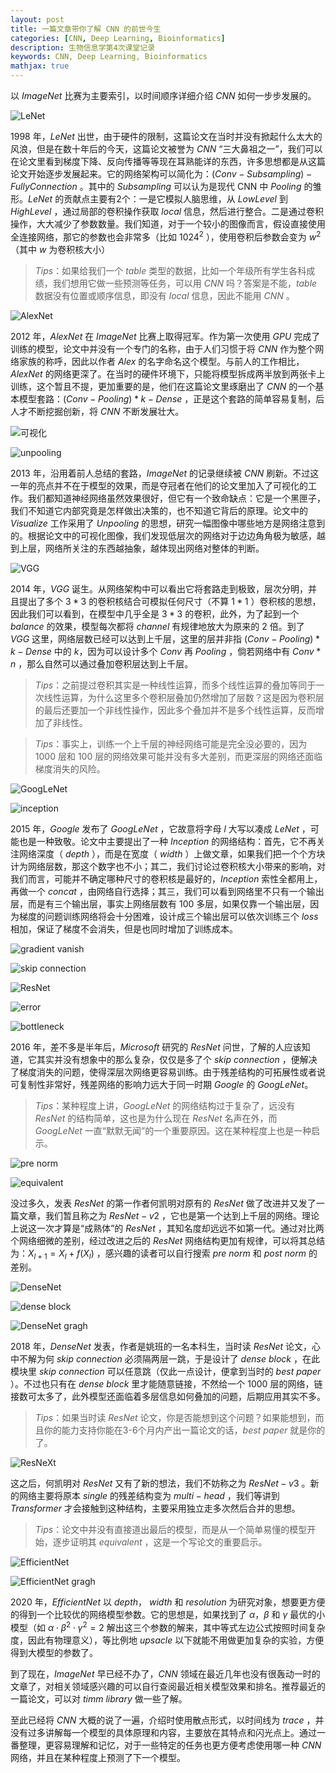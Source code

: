 ```yaml
---
layout: post
title: 一篇文章带你了解 CNN 的前世今生
categories: [CNN, Deep Learning, Bioinformatics]
description: 生物信息学第4次课堂记录
keywords: CNN, Deep Learning, Bioinformatics
mathjax: true
---
```


以 $ImageNet$ 比赛为主要索引，以时间顺序详细介绍 $CNN$ 如何一步步发展的。
<!-- ======= -->

![](../images/Bioinformatics-class-4/LeNet.png "LeNet")

$1998$ 年，$LeNet$ 出世，由于硬件的限制，这篇论文在当时并没有掀起什么太大的风浪，但是在数十年后的今天，这篇论文被誉为 $CNN$ “三大鼻祖之一”，我们可以在论文里看到梯度下降、反向传播等等现在耳熟能详的东西，许多思想都是从这篇论文开始逐步发展起来。它的网络架构可以简化为：$(Conv - Subsampling) - Fully Connection$ 。其中的 $Subsampling$ 可以认为是现代 CNN 中 $Pooling$ 的雏形。$LeNet$ 的贡献点主要有2个：一是它模拟人脑思维，从 $Low Level$ 到 $High Level$ ，通过局部的卷积操作获取 $local$ 信息，然后进行整合。二是通过卷积操作，大大减少了参数数量。我们知道，对于一个较小的图像而言，假设直接使用全连接网络，那它的参数也会非常多（比如 $1024^2$ ），使用卷积后参数会变为 $w^2$ （其中 $w$ 为卷积核大小）

> $Tips$：如果给我们一个 $table$ 类型的数据，比如一个年级所有学生各科成绩，我们想用它做一些预测等任务，可以用 $CNN$ 吗？答案是不能，$table$ 数据没有位置或顺序信息，即没有 $local$ 信息，因此不能用 $CNN$ 。

![](../images/Bioinformatics-class-4/AlexNet.png "AlexNet")

$2012$ 年，$AlexNet$ 在 $ImageNet$ 比赛上取得冠军。作为第一次使用 $GPU$ 完成了训练的模型，论文中并没有一个专门的名称，由于人们习惯于将 $CNN$ 作为整个网络家族的称呼，因此以作者 $Alex$ 的名字命名这个模型。与前人的工作相比，$AlexNet$ 的网络更深了。在当时的硬件环境下，只能将模型拆成两半放到两张卡上训练，这个暂且不提，更加重要的是，他们在这篇论文里琢磨出了 $CNN$ 的一个基本模型套路：$(Conv - Pooling) * k - Dense$ ，正是这个套路的简单容易复制，后人才不断挖掘创新，将 $CNN$ 不断发展壮大。

![](../images/Bioinformatics-class-4/Visualize.png "可视化")

![](../images/Bioinformatics-class-4/Unpooling.png "unpooling")

$2013$ 年，沿用着前人总结的套路，$ImageNet$ 的记录继续被 $CNN$ 刷新。不过这一年的亮点并不在于模型的效果，而是夺冠者在他们的论文里加入了可视化的工作。我们都知道神经网络虽然效果很好，但它有一个致命缺点：它是一个黑匣子，我们不知道它内部究竟是怎样做出决策的，也不知道它背后的原理。论文中的 $Visualize$ 工作采用了 $Unpooling$ 的思想，研究一幅图像中哪些地方是网络注意到的。根据论文中的可视化图像，我们发现低层次的网络对于边边角角极为敏感，越到上层，网络所关注的东西越抽象，越体现出网络对整体的判断。

![](../images/Bioinformatics-class-4/VGG.png "VGG")

$2014$ 年，$VGG$ 诞生。从网络架构中可以看出它将套路走到极致，层次分明，并且提出了多个 $3 * 3$ 的卷积核结合可模拟任何尺寸（不算 $1 * 1$ ）卷积核的思想，因此我们可以看到，在模型中几乎全是 $3 * 3$ 的卷积，此外，为了起到一个 $balance$ 的效果，模型每次都将 $channel$ 有规律地放大为原来的 $2$ 倍。到了 $VGG$ 这里，网络层数已经可以达到上千层，这里的层并非指 $(Conv - Pooling) * k - Dense$ 中的 $k$，因为可以设计多个 $Conv$ 再 $Pooling$ ，倘若网络中有 $Conv * n$ ，那么自然可以通过叠加卷积层达到上千层。

> $Tips$：之前提过卷积其实是一种线性运算，而多个线性运算的叠加等同于一次线性运算，为什么这里多个卷积层叠加仍然增加了层数？这是因为卷积层的最后还要加一个非线性操作，因此多个叠加并不是多个线性运算，反而增加了非线性。

> $Tips$：事实上，训练一个上千层的神经网络可能是完全没必要的，因为 $1000$ 层和 $100$ 层的网络效果可能并没有多大差别，而更深层的网络还面临梯度消失的风险。

![](../images/Bioinformatics-class-4/GoogLeNet.png "GoogLeNet")

![](../images/Bioinformatics-class-4/Inception.png "inception")

$2015$ 年，$Google$ 发布了 $GoogLeNet$ ，它故意将字母 $l$ 大写以凑成 $LeNet$ ，可能也是一种致敬。论文中主要提出了一种 $Inception$ 的网络结构：首先，它不再关注网络深度（ $depth$ ），而是在宽度（ $width$ ）上做文章，如果我们把一个个方块计为网络层数，那这个数字也不小；其二，我们讨论过卷积核大小带来的影响，对我们而言，可能并不确定哪种尺寸的卷积核是最好的，$Inception$ 索性全都用上，再做一个 $concat$ ，由网络自行选择；其三，我们可以看到网络里不只有一个输出层，而是有三个输出层，事实上网络层数有 $100$ 多层，如果仅靠一个输出层，因为梯度的问题训练网络将会十分困难，设计成三个输出层可以依次训练三个 $loss$ 相加，保证了梯度不会消失，但是也同时增加了训练成本。

![](../images/Bioinformatics-class-4/GradientVanish.png "gradient vanish")

![](../images/Bioinformatics-class-4/SkipConnection.png "skip connection")

![](../images/Bioinformatics-class-4/ResNet.png "ResNet")

![](../images/Bioinformatics-class-4/ResNetError.png "error")

![](../images/Bioinformatics-class-4/Bottleneck.png "bottleneck")

$2016$ 年，差不多是半年后，$Microsoft$ 研究的 $ResNet$ 问世，了解的人应该知道，它其实并没有想象中的那么复杂，仅仅是多了个 $skip$ $connection$ ，便解决了梯度消失的问题，使得深层次网络更容易训练。由于残差结构的可拓展性或者说可复制性非常好，残差网络的影响力远大于同一时期 $Google$ 的 $GoogLeNet$。

> $Tips$：某种程度上讲，$GoogLeNet$ 的网络结构过于复杂了，远没有 $ResNet$ 的结构简单，这也是为什么现在 $ResNet$ 名声在外，而 $GoogLeNet$ 一直“默默无闻”的一个重要原因。这在某种程度上也是一种启示。

![](../images/Bioinformatics-class-4/PreNorm.png "pre norm")

![](../images/Bioinformatics-class-4/Equivalent.png "equivalent")

没过多久，发表 $ResNet$ 的第一作者何凯明对原有的 $ResNet$ 做了改进并又发了一篇文章，我们暂且称之为 $ResNet-v2$ ，它也是第一个达到上千层的网络。理论上说这一次才算是“成熟体”的 $ResNet$ ，其知名度却远远不如第一代。通过对比两个网络细微的差别，经过改进之后的 $ResNet$ 网络结构更加有规律，可以将其总结为：$X_{l+1}=X_l+f(X_l)$ ，感兴趣的读者可以自行搜索 $pre$ $norm$ 和 $post$ $norm$ 的差别。

![](../images/Bioinformatics-class-4/DenseNet.png "DenseNet")

![](../images/Bioinformatics-class-4/DenseBlock.png "dense block")

![](../images/Bioinformatics-class-4/DenseNetGragh.png "DenseNet gragh")

$2018$ 年，$DenseNet$ 发表，作者是姚班的一名本科生，当时读 $ResNet$ 论文，心中不解为何 $skip$ $connection$ 必须隔两层一跳，于是设计了 $dense$ $block$ ，在此模块里 $skip$ $connection$ 可以任意跳（仅此一点设计，便拿到当时的 $best$ $paper$ ）。不过也只有在 $dense$ $block$ 里才能随意链接，不然给一个 $1000$ 层的网络，链接数可太多了，此外模型还面临着多层信息如何叠加的问题，后期应用其实不多。

> $Tips$：如果当时读 $ResNet$ 论文，你是否能想到这个问题？如果能想到，而且你的能力支持你能在3-6个月内产出一篇论文的话，$best$ $paper$ 就是你的了。

![](../images/Bioinformatics-class-4/ResNeXt.png "ResNeXt")

这之后，何凯明对 $ResNet$ 又有了新的想法，我们不妨称之为 $ResNet-v3$ 。新的网络主要将原本 $single$ 的残差结构变为 $multi-head$ ，我们等讲到 $Transformer$ 才会接触到这种结构，主要采用独立走多次然后合并的思想。

> $Tips$：论文中并没有直接道出最后的模型，而是从一个简单易懂的模型开始，逐步证明其 $equivalent$ ，这是一个写论文的重要启示。

![](../images/Bioinformatics-class-4/EfficientNet.png "EfficientNet")

![](../images/Bioinformatics-class-4/EfficientNetGragh.png "EfficientNet gragh")

$2020$ 年，$EfficientNet$ 以 $depth$， $width$ 和 $resolution$ 为研究对象，想要更方便的得到一个比较优的网络模型参数。它的思想是，如果找到了 $\alpha$，$\beta$ 和 $\gamma$ 最优的小模型（如 $\alpha \cdot \beta^2 \cdot \gamma^2=2$ 解出这三个参数的解来，其中等式左边公式按照时间复杂度，因此有物理意义），等比例地 $upsacle$ 以下就能不用做更加复杂的实验，方便得到大模型的参数了。

到了现在，$ImageNet$ 早已经不办了，$CNN$ 领域在最近几年也没有很轰动一时的文章了，对相关领域感兴趣的可以自行查阅最近相关模型效果和排名。推荐最近的一篇论文，可以对 $timm$ $library$ 做一些了解。

至此已经将 $CNN$ 大概的说了一遍，介绍时使用散点形式，以时间线为 $trace$ ，并没有过多讲解每一个模型的具体原理和内容，主要放在其特点和闪光点上。通过一番整理，更容易理解和记忆，对于一些特定的任务也更方便考虑使用哪一种 $CNN$ 网络，并且在某种程度上预测了下一个模型。
